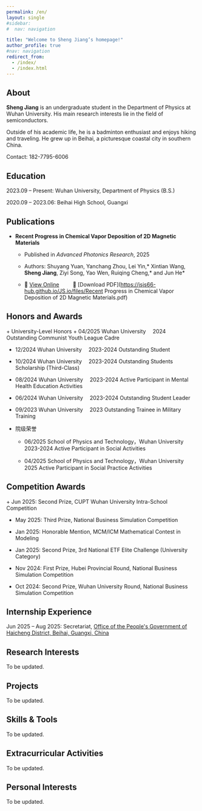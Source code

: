 ```yaml
---
permalink: /en/
layout: single
#sidebar:
#  nav: navigation

title: "Welcome to Sheng Jiang’s homepage!"
author_profile: true
#nav: navigation
redirect_from: 
  - /index/
  - /index.html
---
```

## About
**Sheng Jiang** is an undergraduate student in the Department of Physics at Wuhan University. His main research interests lie in the field of semiconductors.

Outside of his academic life, he is a badminton enthusiast and enjoys hiking and traveling. He grew up in Beihai, a picturesque coastal city in southern China.

Contact: 182-7795-6006

<h2 id="education">Education</h2>

2023.09 – Present: Wuhan University, Department of Physics (B.S.)

2020.09 – 2023.06: Beihai High School, Guangxi

<h2 id="journal">Publications</h2>

+ **Recent Progress in Chemical Vapor Deposition of 2D Magnetic Materials**
  + Published in *Advanced Photonics Research*, 2025
  
  + Authors: Shuyang Yuan, Yanchang Zhou, Lei Yin,\* Xintian Wang, **Sheng Jiang**, Ziyi Song, Yao Wen, Ruiqing Cheng,\* and Jun He\*

  + 🔗 [View Online](https://advanced.onlinelibrary.wiley.com/doi/10.1002/apxr.202400169) &ensp;&ensp;&ensp;&ensp; 📄 [Download PDF](https://jsjs66-hub.github.io/JS.io/files/Recent Progress in Chemical Vapor Deposition of 2D Magnetic Materials.pdf)

<h2 id="honors">Honors and Awards</h2>
+ University-Level Honors
  + 04/2025 Wuhan University &emsp;2024      Outstanding Communist Youth League Cadre

  + 12/2024 Wuhan University &emsp;2023-2024 Outstanding Student

  + 10/2024 Wuhan University &emsp;2023-2024 Outstanding Students Scholarship (Third-Class)

  + 08/2024 Wuhan University &emsp;2023-2024 Active Participant in Mental Health Education Activities

  + 06/2024 Wuhan University &emsp;2023-2024 Outstanding Student Leader

  + 09/2023 Wuhan University &emsp;2023        Outstanding Trainee in Military Training 

+ 院级荣誉
  + 06/2025 School of Physics and Technology，Wuhan University&emsp; 2023-2024  Active Participant in Social Activities

  + 04/2025 School of Physics and Technology，Wuhan University&emsp; 2025     Active Participant in Social Practice Activities

<h2 id="competitions">Competition Awards</h2>
+ Jun 2025: Second Prize, CUPT Wuhan University Intra-School Competition

+ May 2025: Third Prize, National Business Simulation Competition

+ Jan 2025: Honorable Mention, MCM/ICM Mathematical Contest in Modeling

+ Jan 2025: Second Prize, 3rd National ETF Elite Challenge (University Category)

+ Nov 2024: First Prize, Hubei Provincial Round, National Business Simulation Competition

+ Oct 2024: Second Prize, Wuhan University Round, National Business Simulation Competition

<h2 id="internships">Internship Experience</h2>

Jun 2025 – Aug 2025: Secretariat, [Office of the People's Government of Haicheng District, Beihai, Guangxi, China](http://www.bhhc.gov.cn/)

<h2 id="research">Research Interests</h2>
To be updated.

<h2 id="projects">Projects</h2>
To be updated.

<h2 id="skills">Skills & Tools</h2>
To be updated.

<h2 id="activities">Extracurricular Activities</h2>
To be updated.

<h2 id="hobbies">Personal Interests</h2>
To be updated.



